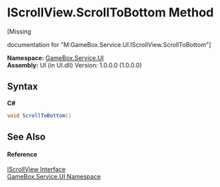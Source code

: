 # IScrollView.ScrollToBottom Method 
 

\[Missing <summary> documentation for "M:GameBox.Service.UI.IScrollView.ScrollToBottom"\]

**Namespace:**&nbsp;<a href="6561cbd8-2bda-7a52-d42a-1887a2a36ffd">GameBox.Service.UI</a><br />**Assembly:**&nbsp;UI (in UI.dll) Version: 1.0.0.0 (1.0.0.0)

## Syntax

**C#**<br />
``` C#
void ScrollToBottom()
```


## See Also


#### Reference
<a href="c0caa3fd-c670-ee14-e39b-5a87797b12fb">IScrollView Interface</a><br /><a href="6561cbd8-2bda-7a52-d42a-1887a2a36ffd">GameBox.Service.UI Namespace</a><br />